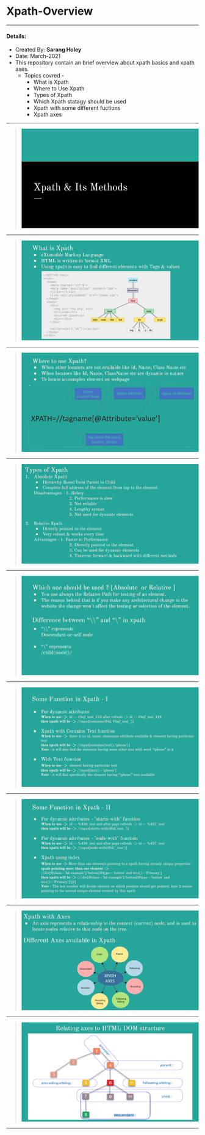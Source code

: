 # Xpath-Overview

---
#### Details: 
* Created By: <b>Sarang Holey</b>
* Date: March-2021
* This repository contain an brief overview about xpath basics and xpath axes.
  * Topics covred - 
       * What is Xpath
       * Where to Use Xpath
       * Types of Xpath
       * Which Xpath statagy should be used
       * Xpath with some different fuctions
       * Xpath axes
              
---

>![Image](Xpath_1.jpg)

---

>![Image](Xpath_2.jpg)

---

>![Image](Xpath_3.jpg)

---

>![Image](Xpath_4.jpg)

---

>![Image](Xpath_5.jpg)

---

>![Image](Xpath_6.jpg)

---

>![Image](Xpath_7.jpg)

---

>![Image](Xpath_8.jpg)

---

>![Image](Xpath_9.jpg)

---

